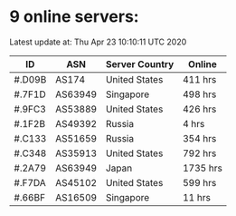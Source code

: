 # 9 online servers:

Latest update at: Thu Apr 23 10:10:11 UTC 2020

| ID | ASN | Server Country | Online |
| -- | --- | -------------- | ------ |
| #.D09B | AS174 | United States | 411 hrs |
| #.7F1D | AS63949 | Singapore | 498 hrs |
| #.9FC3 | AS53889 | United States | 426 hrs |
| #.1F2B | AS49392 | Russia | 4 hrs |
| #.C133 | AS51659 | Russia | 354 hrs |
| #.C348 | AS35913 | United States | 792 hrs |
| #.2A79 | AS63949 | Japan | 1735 hrs |
| #.F7DA | AS45102 | United States | 599 hrs |
| #.66BF | AS16509 | Singapore | 11 hrs |

